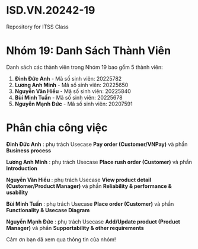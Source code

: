 # ISD.VN.20242-19
Repository for ITSS Class
# Nhóm 19: Danh Sách Thành Viên
Danh sách các thành viên trong Nhóm 19 bao gồm 5 thành viên:

1. **Đinh Đức Anh** - Mã số sinh viên: 20225782
2. **Lương Anh Minh** - Mã số sinh viên: 20225650
3. **Nguyễn Văn Hiếu** - Mã số sinh viên: 20225840
4. **Bùi Minh Tuấn** - Mã số sinh viên: 20225678
5. **Nguyễn Mạnh Đức** - Mã số sinh viên: 20207591

# Phân chia công việc
**Đinh Đức Anh**     : phụ trách Usecase **Pay order (Customer/VNPay)** và phần **Business process**

**Lương Anh Minh**   : phụ trách Usecase **Place rush order (Customer)** và phần **Introduction**

**Nguyễn Văn Hiếu**  : phụ trách Usecase **View product detail (Customer/Product Manager)** và phần **Reliability & performance & usability**

**Bùi Minh Tuấn**    : phụ trách Usecase **Place order (Customer)** và phần **Functionality & Usecase Diagram**

**Nguyễn Mạnh Đức**  : phụ trách Usecase **Add/Update product (Product Manager)** và phần **Supportability & other requirements**

Cảm ơn bạn đã xem qua thông tin của nhóm!
